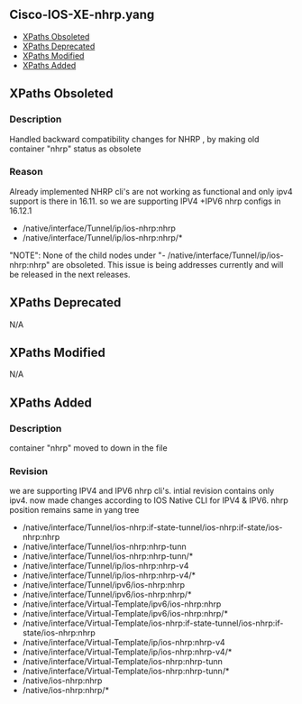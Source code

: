 ## Cisco-IOS-XE-nhrp.yang

- [XPaths Obsoleted](#xpaths-obsoleted)
- [XPaths Deprecated](#xpaths-deprecated)
- [XPaths Modified](#xpaths-modified)
- [XPaths Added](#xpaths-added)

## XPaths Obsoleted

### Description
Handled backward compatibility changes for NHRP , by making old container "nhrp" status as obsolete

### Reason
Already implemented NHRP cli's are not working as functional and only ipv4 support is there in 16.11. so we are supporting IPV4 +IPV6 nhrp configs in 16.12.1

- /native/interface/Tunnel/ip/ios-nhrp:nhrp
- /native/interface/Tunnel/ip/ios-nhrp:nhrp/\*

"NOTE":
None of the child nodes under "- /native/interface/Tunnel/ip/ios-nhrp:nhrp" are obsoleted. This issue is being addresses currently and will be released in the next releases.

## XPaths Deprecated

N/A

## XPaths Modified

N/A

## XPaths Added

### Description
container "nhrp" moved to down in the file

### Revision
we are supporting IPV4 and IPV6 nhrp cli's. intial revision contains only ipv4. now made changes according to IOS Native CLI for IPV4 & IPV6. nhrp position remains same in yang tree

- /native/interface/Tunnel/ios-nhrp:if-state-tunnel/ios-nhrp:if-state/ios-nhrp:nhrp
- /native/interface/Tunnel/ios-nhrp:nhrp-tunn
- /native/interface/Tunnel/ios-nhrp:nhrp-tunn/\*
- /native/interface/Tunnel/ip/ios-nhrp:nhrp-v4
- /native/interface/Tunnel/ip/ios-nhrp:nhrp-v4/\*
- /native/interface/Tunnel/ipv6/ios-nhrp:nhrp
- /native/interface/Tunnel/ipv6/ios-nhrp:nhrp/\*
- /native/interface/Virtual-Template/ipv6/ios-nhrp:nhrp
- /native/interface/Virtual-Template/ipv6/ios-nhrp:nhrp/\*
- /native/interface/Virtual-Template/ios-nhrp:if-state-tunnel/ios-nhrp:if-state/ios-nhrp:nhrp
- /native/interface/Virtual-Template/ip/ios-nhrp:nhrp-v4
- /native/interface/Virtual-Template/ip/ios-nhrp:nhrp-v4/\*
- /native/interface/Virtual-Template/ios-nhrp:nhrp-tunn
- /native/interface/Virtual-Template/ios-nhrp:nhrp-tunn/\*
- /native/ios-nhrp:nhrp
- /native/ios-nhrp:nhrp/\*



